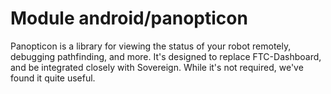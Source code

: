 # Module android/panopticon

Panopticon is a library for viewing the status of your robot remotely, debugging pathfinding, and
more. It's designed to replace FTC-Dashboard, and be integrated closely with Sovereign. While it's
not required, we've found it quite useful.